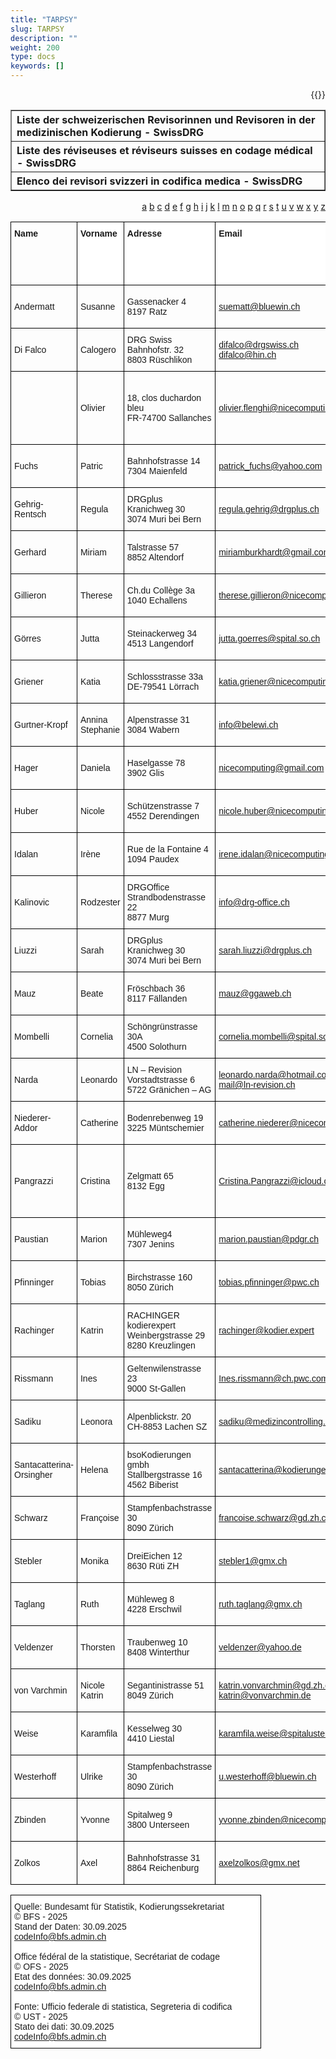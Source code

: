 ```yaml
---
title: "TARPSY"
slug: TARPSY
description: ""
weight: 200
type: docs
keywords: []
---
```

<p style="text-align: right;">{{<printButton>}}



<table border="1" class="dataframe">
  <thead>
    <tr style="text-align: left;">
      <th>Liste der schweizerischen Revisorinnen und Revisoren in der medizinischen Kodierung - SwissDRG</th>
    </tr>
  </thead>
  <tbody>
    <tr style="text-align: left;">
      <th>Liste des réviseuses et réviseurs suisses en codage médical - SwissDRG</th>
    </tr>
    <tr style="text-align: left;">
      <th>Elenco dei revisori svizzeri in codifica medica - SwissDRG</th>
    </tr>
    <tr>
    </tr>
    <tr>
</tbody>
</table>

<style>
.tg  { border-collapse: collapse; border-spacing: 0; table-layout: fixed; width: 100%; }
.tg td, .tg th { border: 1px solid black; font-family: Arial, sans-serif; font-size: 14px; overflow: hidden; padding: 10px 5px; word-break: normal; }
.tg .tg-1wig { font-weight: bold; text-align: left; vertical-align: top }
.tg .tg-dgl5 { background-color:#FFF; font-weight: bold; text-align:left; vertical-align: top }
</style>

<table class="tg">
  <colgroup>
    <col style="width: 120px;"> <!-- Name -->
    <col style="width: 120px;"> <!-- Vorname -->
    <col style="width: 220px;"> <!-- Adresse -->
    <col style="width: 290px;"> <!-- Email -->
    <col style="width: 200px;"> <!-- Telefonkontakt -->
    <col style="width: 170px;"> <!-- Revisionssprache(n) -->
    <col style="width: 250px;"> <!-- Fachausweis -->
    <col style="width: 250px;"> <!-- Psychiatriespezifische Weiterbildung -->
    <col style="width: 250px;"> <!-- Mindestens 1-jährige Berufserfahrung in der Psychiatrie -->
    <col style="width: 180px;"> <!-- Arbeitskanton -->
    <col style="width: 200px;"> <!-- Weiterbildung -->
    <col style="width: 120px;"> <!-- Aufnahmedatum -->
  </colgroup>
  <thead>
    <tr>
      <td class="tg-1wig">Name</td>
      <td class="tg-dgl5">Vorname</td>
      <td class="tg-dgl5">Adresse</td>
      <td class="tg-dgl5">Email</td>
      <td class="tg-dgl5">Telefon</td>
      <td class="tg-dgl5">Revisionssprache(n)</td>
      <td class="tg-dgl5">Eidgenössische Fachausweis für Medizinische Kodiererinnen / Medizinische Kodierer //<br>Gleichwertigkeitsbescheinigung</td>
      <td class="tg-dgl5">Psychiatriespezifische Weiterbildung im Bereich Kodierung</td>
      <td class="tg-dgl5">Mindestens 1-jährige Berufserfahrung in der Psychiatrie</td>
      <td class="tg-dgl5">Gewünschter Arbeitskanton (freiwillig)</td>
      <td class="tg-dgl5">Regelmässige Teilnahme an Weiterbildungen</td>
      <td class="tg-dgl5">Datum der Aufnahme in die Liste</td>
    </tr
  </thead>
  <tbody>

<span>
<a href="#a"> a</a>
<a href="#b"> b</a>
<a href="#c"> c</a>
<a href="#d"> d</a>
<a href="#e"> e</a>
<a href="#f"> f</a>
<a href="#g"> g</a>
<a href="#h"> h</a>
<a href="#i"> i</a>
<a href="#j"> j</a>
<a href="#k"> k</a>
<a href="#l"> l</a>
<a href="#m"> m</a>
<a href="#n"> n</a>
<a href="#o"> o</a>
<a href="#p"> p</a>
<a href="#q"> q</a>
<a href="#r"> r</a>
<a href="#s"> s</a>
<a href="#t"> t</a>
<a href="#u"> u</a>
<a href="#v"> v</a>
<a href="#w"> w</a>
<a href="#x"> x</a>
<a href="#y"> y</a>
<a href="#z"> z</a>
</span>

<tbody>
  <tr>
    <td class="tg-ktyi" id="a">Andermatt</td>
    <td class="tg-ktyi">Susanne</td>
    <td class="tg-ktyi">Gassenacker 4<br>8197 Ratz</td>
    <td class="tg-z182"><a href="mailto:suematt@bluewin.ch">suematt@bluewin.ch</a></td>
    <td class="tg-ktyi">077 430 02 72</td>
    <td class="tg-ktyi">Deutsch</td>
    <td class="tg-ktyi">Confirmé // bestätigt</td>
    <td class="tg-ktyi">Oui</td>
    <td class="tg-ktyi"> </td>
    <td class="tg-ktyi">Deutschschweiz </td>
    <td class="tg-ktyi">Confirmé // bestätigt</td>
    <td class="tg-ktyi">22.12.2023</td>
  </tr>
<tbody>
  <tr>
    <td class="tg-ktyi" id="d">Di Falco</td>
    <td class="tg-ktyi">Calogero</td>
    <td class="tg-ktyi">DRG Swiss<br>Bahnhofstr. 32<br>8803 Rüschlikon<br></td>
    <td class="tg-z182"><a href="mailto:difalco@drgswiss.ch">difalco@drgswiss.ch</a><br><a href="mailto:difalco@hin.ch">difalco@hin.ch</a></td>
    <td class="tg-ktyi">076 709 57 01</td>
    <td class="tg-ktyi">Deutsch<br>Français<br>Italienisch</td>
    <td class="tg-ktyi">Confirmé // bestätigt</td>
    <td class="tg-ktyi">Oui</td>
    <td class="tg-ktyi">Oui</td>
    <td class="tg-ktyi">Ganze Schweiz</td>
    <td class="tg-ktyi">Confirmé // bestätigt</td>
    <td class="tg-ktyi">25.02.2019</td>
  </tr>
  <tr>
    <td class="tg-0lax" id="f"Flenghi</td>
    <td class="tg-ktyi">Olivier</td>
    <td class="tg-ktyi">18, clos duchardon bleu <br>FR-74700 Sallanches</td>
    <td class="tg-z182"><a href="mailto:olivier.flenghi@nicecomputing.ch">olivier.flenghi@nicecomputing.ch</a></td>
    <td class="tg-ktyi">079 516 3495<br>0033 6 32 03 05 93</td>
    <td class="tg-ktyi">Français</td>
    <td class="tg-0lax">Confirmé // bestätigt</td>
    <td class="tg-0lax">Oui</td>
    <td class="tg-0lax">Oui</td>
    <td class="tg-ktyi">Suisse romande</td>
    <td class="tg-ktyi">Confirmé // bestätigt</td>
    <td class="tg-ktyi">16.01.2024</td>
  </tr>
  <tr>
    <td class="tg-0lax">Fuchs</td>
    <td class="tg-ktyi">Patric</td>
    <td class="tg-ktyi">Bahnhofstrasse 14<br>7304 Maienfeld</td>
    <td class="tg-z182"><a href="mailto:patrick_fuchs@yahoo.com">patrick_fuchs@yahoo.com</a></td>
    <td class="tg-ktyi">079 353 46 39</td>
    <td class="tg-ktyi">Deutsch</td>
    <td class="tg-0lax">Confirmé // bestätigt</td>
    <td class="tg-0lax">Oui</td>
    <td class="tg-0lax"> </td>
    <td class="tg-ktyi">Ganze Schweiz</td>
    <td class="tg-ktyi">Confirmé // bestätigt</td>
    <td class="tg-ktyi">07.01.2019</td>
  </tr>
  <tr>
    <td class="tg-0lax" id="g">Gehrig-Rentsch </td>
    <td class="tg-ktyi">Regula</td>
    <td class="tg-ktyi">DRGplus<br>Kranichweg 30<br>3074 Muri bei Bern</td>
    <td class="tg-z182"><a href="mailto:regula.gehrig@drgplus.ch">regula.gehrig@drgplus.ch</a></td>
    <td class="tg-0lax">031 530 22 55</td>
    <td class="tg-ktyi">Deutsch</td>
    <td class="tg-0lax">Confirmé // bestätigt</td>
    <td class="tg-0lax">Oui</td>
    <td class="tg-0lax"> </td>
    <td class="tg-ktyi">Ganze Schweiz</td>
    <td class="tg-ktyi">Confirmé // bestätigt</td>
    <td class="tg-ktyi">07.01.2019</td>
  </tr>
  <tr>
    <td class="tg-0lax">Gerhard</td>
    <td class="tg-ktyi">Miriam</td>
    <td class="tg-ktyi">Talstrasse 57<br>8852 Altendorf</td>
    <td class="tg-z182"><a href="mailto:miriamburkhardt@gmail.com">miriamburkhardt@gmail.com</a></td>
    <td class="tg-ktyi">079 439 75 60</td>
    <td class="tg-ktyi">Deutsch                         Français</td>
    <td class="tg-0lax">Confirmé // bestätigt</td>
    <td class="tg-0lax">Oui</td>
    <td class="tg-0lax"> </td>
    <td class="tg-ktyi">Ganze Schweiz</td>
    <td class="tg-ktyi">Confirmé // bestätigt</td>
    <td class="tg-ktyi">05.06.2019</td>
  </tr>
  <tr>
    <td class="tg-0lax">Gillieron </td>
    <td class="tg-ktyi">Therese </td>
    <td class="tg-ktyi">Ch.du Collège 3a<br>1040 Echallens</td>
    <td class="tg-z182"><a href="mailto:therese.gillieron@nicecomputing.ch">therese.gillieron@nicecomputing.ch</a></td>
    <td class="tg-ktyi">079 725 06 41</td>
    <td class="tg-ktyi">Français</td>
    <td class="tg-0lax">Confirmé // bestätigt</td>
    <td class="tg-0lax">Oui</td>
    <td class="tg-0lax"> </td>
    <td class="tg-ktyi">Suisse romande</td>
    <td class="tg-ktyi">Confirmé // bestätigt</td>
    <td class="tg-ktyi">14.06.2024</td>
  </tr>
  <tr>
    <td class="tg-0lax">Görres </td>
    <td class="tg-ktyi">Jutta </td>
    <td class="tg-ktyi">Steinackerweg 34<br>4513 Langendorf</td>
    <td class="tg-z182"><a href="mailto:jutta.goerres@spital.so.ch">jutta.goerres@spital.so.ch</a></td>
    <td class="tg-ktyi">032 627 32 86</td>
    <td class="tg-0lax">Deutsch</td>
    <td class="tg-0lax">Confirmé // bestätigt</td>
    <td class="tg-0lax"> </td>
    <td class="tg-0lax">Oui</td>
    <td class="tg-0lax">Kanton Solothurn </td>
    <td class="tg-0lax">Confirmé // bestätigt</td>
    <td class="tg-ktyi">09.10.2024</td>
  </tr>
  <tr>
    <td class="tg-0lax">Griener</td>
    <td class="tg-ktyi">Katia</td>
    <td class="tg-ktyi">Schlossstrasse 33a<br>DE-79541 Lörrach</td>
    <td class="tg-z182"><a href="mailto:katia.griener@nicecomputing.ch">katia.griener@nicecomputing.ch</a></td>
    <td class="tg-ktyi">0049 762 15 57 33</td>
    <td class="tg-ktyi">Deutsch</td>
    <td class="tg-0lax">Confirmé // bestätigt</td>
    <td class="tg-0lax">Oui</td>
    <td class="tg-0lax">Oui</td>
    <td class="tg-ktyi">Deutschschweiz </td>
    <td class="tg-0lax">Confirmé // bestätigt</td>
    <td class="tg-ktyi">10.05.2019</td>
  </tr>
  <tr>
    <td class="tg-0lax">Gurtner-Kropf</td>
    <td class="tg-ktyi">Annina Stephanie</td>
    <td class="tg-ktyi">Alpenstrasse 31<br>3084 Wabern</td>
    <td class="tg-z182"><a href="mailto:info@belewi.ch">info@belewi.ch</a></td>
    <td class="tg-ktyi">078 890 27 27</td>
    <td class="tg-ktyi">Deutsch</td>
    <td class="tg-0lax">Confirmé // bestätigt</td>
    <td class="tg-0lax">Oui</td>
    <td class="tg-0lax"> </td>
    <td class="tg-ktyi">Deutschschweiz </td>
    <td class="tg-ktyi">Confirmé // bestätigt</td>
    <td class="tg-ktyi">24.10.2023</td>
  </tr>
  <tr>
    <td class="tg-0lax" id="h">Hager</td>
    <td class="tg-ktyi">Daniela</td>
    <td class="tg-ktyi">Haselgasse 78<br>3902 Glis</td>
    <td class="tg-z182"><a href="mailto:daniela.hager@nicecomputing.ch">nicecomputing@gmail.com</a></td>
    <td class="tg-ktyi">078 622 31 71</td>
    <td class="tg-ktyi">Deutsch</td>
    <td class="tg-0lax">Confirmé // bestätigt</td>
    <td class="tg-0lax">Oui</td>
    <td class="tg-0lax"> </td>
    <td class="tg-dgl5"> </td>
    <td class="tg-ktyi">Confirmé // bestätigt</td>
    <td class="tg-ktyi">07.01.2019</td>
  </tr>
  <tr>
    <td class="tg-0lax">Huber</td>
    <td class="tg-ktyi">Nicole</td>
    <td class="tg-ktyi">Schützenstrasse 7<br>4552 Derendingen</td>
    <td class="tg-z182"><a href="mailto:nicole.huber@nicecomputing.ch">nicole.huber@nicecomputing.ch</a></td>
    <td class="tg-ktyi">032 681 02 23</td>
    <td class="tg-ktyi">Deutsch</td>
    <td class="tg-0lax">Confirmé // bestätigt</td>
    <td class="tg-0lax">Oui</td>
    <td class="tg-0lax"> </td>
    <td class="tg-dgl5"> </td>
    <td class="tg-ktyi">Confirmé // bestätigt</td>
    <td class="tg-ktyi">07.01.2019</td>
  </tr>
  <tr>
    <td class="tg-0lax" id="i">Idalan</td>
    <td class="tg-ktyi">Irène</td>
    <td class="tg-ktyi">Rue de la Fontaine 4<br>1094 Paudex</td>
    <td class="tg-z182"><a href="mailto:irene.idalan@nicecomputing.ch">irene.idalan@nicecomputing.ch</a></td>
    <td class="tg-ktyi">021 791 60 86</td>
    <td class="tg-ktyi">Deutsch <br>Français</td>
    <td class="tg-0lax">Confirmé // bestätigt</td>
    <td class="tg-0lax">Oui</td>
    <td class="tg-0lax"> </td>
    <td class="tg-dgl5"> </td>
    <td class="tg-ktyi">Confirmé // bestätigt</td>
    <td class="tg-ktyi">07.01.2019</td>
  </tr>
  <tr>
    <td class="tg-0lax" id="k">Kalinovic</td>
    <td class="tg-ktyi">Rodzester</td>
    <td class="tg-ktyi">DRGOffice<br>Strandbodenstrasse 22<br>8877 Murg</td>
    <td class="tg-z182"><a href="mailto:info@drg-office.ch">info@drg-office.ch</a></td>
    <td class="tg-ktyi">079 863 73 09</td>
    <td class="tg-ktyi">Deutsch<br><br></td>
    <td class="tg-0lax">Confirmé // bestätigt</td>
    <td class="tg-0lax">Oui</td>
    <td class="tg-0lax"> </td>
    <td class="tg-uxga"> </td>
    <td class="tg-ktyi">Confirmé // bestätigt</td>
    <td class="tg-ktyi">21.08.2015</td>
  </tr>
  <tr>
    <td class="tg-0lax" id="l">Liuzzi</td>
    <td class="tg-ktyi">Sarah</td>
    <td class="tg-ktyi">DRGplus<br>Kranichweg 30<br>3074 Muri bei Bern</td>
    <td class="tg-z182"><a href="mailto:sarah.liuzzi@drgplus.ch">sarah.liuzzi@drgplus.ch</a></td>
    <td class="tg-ktyi">031 530 22 55</td>
    <td class="tg-ktyi">Deutsch</td>
    <td class="tg-0lax">Confirmé // bestätigt</td>
    <td class="tg-0lax">Oui</td>
    <td class="tg-0lax"> </td>
    <td class="tg-ktyi"> </td>
    <td class="tg-ktyi">Confirmé // bestätigt</td>
    <td class="tg-ktyi">22.11.2023</td>
  </tr>
  <tr>
    <td class="tg-0lax" id="m">Mauz</td>
    <td class="tg-ktyi">Beate</td>
    <td class="tg-ktyi">Fröschbach 36<br>8117 Fällanden</td>
    <td class="tg-z182"><a href="mailto:mauz@ggaweb.ch">mauz@ggaweb.ch</a></td>
    <td class="tg-ktyi">076 335 45 98</td>
    <td class="tg-ktyi">Deutsch</td>
    <td class="tg-0lax">Confirmé // bestätigt</td>
    <td class="tg-0lax">Oui</td>
    <td class="tg-0lax"> </td>
    <td class="tg-ktyi"> </td>
    <td class="tg-ktyi">Confirmé // bestätigt</td>
    <td class="tg-ktyi">23.01.2023</td>
  </tr>
  <tr>
    <td class="tg-0lax">Mombelli</td>
    <td class="tg-ktyi">Cornelia</td>
    <td class="tg-ktyi">Schöngrünstrasse 30A<br>4500 Solothurn</td>
    <td class="tg-z182"><a href="mailto:cornelia.mombelli@spital.so.ch">cornelia.mombelli@spital.so.ch</a></td>
    <td class="tg-ktyi">079 645 73 87</td>
    <td class="tg-ktyi">Deutsch</td>
    <td class="tg-0lax">Confirmé // bestätigt</td>
    <td class="tg-0lax">Oui</td>
    <td class="tg-0lax"> </td>
    <td class="tg-ktyi"> </td>
    <td class="tg-ktyi">Confirmé // bestätigt</td>
    <td class="tg-ktyi">25.02.2019</td>
  </tr>
  <tr>
    <td class="tg-0lax" id="n">Narda</td>
    <td class="tg-ktyi">Leonardo</td>
    <td class="tg-ktyi">LN – Revision <br>Vorstadtstrasse 6<br>5722 Gränichen – AG </td>
    <td class="tg-z182"><a href="mailto:leonardo.narda@hotmail.com">leonardo.narda@hotmail.com</a><br><a href="mailto:mail@ln-revision.ch">mail@ln-revision.ch </a></td>
    <td class="tg-ktyi">076 384 82 47</td>
    <td class="tg-ktyi">Deutsch<br>Italienisch <br>Französisch</td>
    <td class="tg-0lax">Confirmé // bestätigt</td>
    <td class="tg-0lax">Oui</td>
    <td class="tg-0lax"> <br></td>
    <td class="tg-ktyi">Ganze Schweiz</td>
    <td class="tg-0lax">Confirmé // bestätigt</td>
    <td class="tg-0lax">06.11.2020</td>
  </tr>
  <tr>
    <td class="tg-0lax">Niederer-Addor</td>
    <td class="tg-ktyi">Catherine</td>
    <td class="tg-ktyi">Bodenrebenweg 19<br>3225 Müntschemier</td>
    <td class="tg-dcap"><a href="mailto:catherine.niederer@nicecomputing.ch">catherine.niederer@nicecomputing.ch</a></td>
    <td class="tg-ktyi">079 359 55 46</td>
    <td class="tg-ktyi">Französisch<br>Deutsch</td>
    <td class="tg-0lax">Confirmé // bestätigt</td>
    <td class="tg-0lax">Oui</td>
    <td class="tg-0lax"> </td>
    <td class="tg-ktyi">Deutschschweizinkl. Biel/Bienne</td>
    <td class="tg-0lax">Confirmé // bestätigt</td>
    <td class="tg-0lax">05.11.2021</td>
  </tr>
  <tr>
    <td class="tg-0lax" id="p">Pangrazzi</td>
    <td class="tg-ktyi">Cristina</td>
    <td class="tg-0lax">Zelgmatt 65<br>8132 Egg </td>
    <td class="tg-z182"><a href="mailto:Cristina.Pangrazzi@icloud.com">Cristina.Pangrazzi@icloud.com</a></td>
    <td class="tg-0lax">044 984 50 32<br>079 295 47 65</td>
    <td class="tg-0lax">Deutsch<br>Italienisch</td>
    <td class="tg-0lax">Confirmé// bestätigt</td>
    <td class="tg-0lax">Oui</td>
    <td class="tg-0lax"> </td>
    <td class="tg-0lax">Ganze Schweiz</td>
    <td class="tg-0lax">Confirmé // bestätigt</td>
    <td class="tg-ktyi">07.01.2019</td>
  </tr>
  <tr>
    <td class="tg-0lax">Paustian</td>
    <td class="tg-ktyi">Marion</td>
    <td class="tg-0lax">Mühleweg4<br>7307 Jenins</td>
    <td class="tg-z182"><a href="mailto:marion.paustian@pdgr.ch">marion.paustian@pdgr.ch</a></td>
    <td class="tg-0lax">079 712 90 14</td>
    <td class="tg-0lax">Deutsch</td>
    <td class="tg-0lax">Confirmé// bestätigt</td>
    <td class="tg-0lax">Oui</td>
    <td class="tg-0lax"> </td>
    <td class="tg-ktyi">Deutschschweiz</td>
    <td class="tg-0lax">Confirmé // bestätigt</td>
    <td class="tg-ktyi">16.11.2020</td>
  </tr>
  <tr>
    <td class="tg-0lax">Pfinninger</td>
    <td class="tg-ktyi">Tobias</td>
    <td class="tg-ktyi">Birchstrasse 160<br>8050 Zürich</td>
    <td class="tg-z182"><a href="mailto:tobias.pfinninger@pwc.ch">tobias.pfinninger@pwc.ch</a></td>
    <td class="tg-ktyi">079 358 99 85</td>
    <td class="tg-ktyi">Deutsch</td>
    <td class="tg-0lax">Confirmé // bestätigt</td>
    <td class="tg-0lax">Oui</td>
    <td class="tg-0lax"> </td>
    <td class="tg-dgl5"> </td>
    <td class="tg-ktyi">Confirmé // bestätigt</td>
    <td class="tg-ktyi">07.01.2019</td>
  </tr>
  <tr>
    <td class="tg-0lax" id="r">Rachinger</td>
    <td class="tg-ktyi">Katrin</td>
    <td class="tg-ktyi">RACHINGER kodierexpert <br>Weinbergstrasse 29 <br>8280 Kreuzlingen</td>
    <td class="tg-z182"><a href="mailto:rachinger@kodier.expert">rachinger@kodier.expert</a></td>
    <td class="tg-ktyi">079 964 38 61</td>
    <td class="tg-ktyi">Deutsch</td>
    <td class="tg-0lax">Confirmé // bestätigt</td>
    <td class="tg-0lax">Oui</td>
    <td class="tg-0lax"> </td>
    <td class="tg-ktyi">Deutschschweiz </td>
    <td class="tg-ktyi">Confirmé // bestätigt</td>
    <td class="tg-ktyi">25.02.2019</td>
  </tr>
  <tr>
    <td class="tg-0lax">Rissmann</td>
    <td class="tg-ktyi">Ines</td>
    <td class="tg-0lax">Geltenwilenstrasse 23<br>9000 St-Gallen</td>
    <td class="tg-z182"><a href="mailto:Ines.rissmann@ch.pwc.com">Ines.rissmann@ch.pwc.com</a></td>
    <td class="tg-ktyi">076 572 80 70</td>
    <td class="tg-ktyi">Deutsch</td>
    <td class="tg-0lax">Confirmé // bestätigt</td>
    <td class="tg-0lax">Oui</td>
    <td class="tg-0lax"> </td>
    <td class="tg-0lax"> </td>
    <td class="tg-ktyi">Confirmé // bestätigt</td>
    <td class="tg-ktyi">03.07.2019</td>
  </tr>
  <tr>
    <td class="tg-0lax" id="s">Sadiku</td>
    <td class="tg-ktyi">Leonora</td>
    <td class="tg-0lax">Alpenblickstr. 20 <br>CH-8853 Lachen SZ</td>
    <td class="tg-z182"><a href="mailto:sadiku@medizincontrolling.ch">sadiku@medizincontrolling.ch</a></td>
    <td class="tg-ktyi">055 412 25 16</td>
    <td class="tg-ktyi">Deutsch</td>
    <td class="tg-0lax">Confirmé // bestätigt</td>
    <td class="tg-0lax">Oui</td>
    <td class="tg-0lax">Oui</td>
    <td class="tg-0lax">Deutschschweiz</td>
    <td class="tg-ktyi">Confirmé // bestätigt</td>
    <td class="tg-ktyi">09.06.2023</td>
  </tr>
  <tr>
    <td class="tg-0lax">Santacatterina-<br>Orsingher</td>
    <td class="tg-ktyi">Helena</td>
    <td class="tg-ktyi">bsoKodierungen gmbh<br>Stallbergstrasse 16<br>4562 Biberist</td>
    <td class="tg-z182"><a href="mailto:santacatterina@kodierungen.ch">santacatterina@kodierungen.ch</a></td>
    <td class="tg-ktyi">079 693 49 35</td>
    <td class="tg-ktyi">Deutsch<br>Italienisch</td>
    <td class="tg-ktyi">Confirmé // bestätigt</td>
    <td class="tg-ktyi">Oui</td>
    <td class="tg-ktyi"> </td>
    <td class="tg-ktyi">Deutschschweiz<br>Tessin</td>
    <td class="tg-ktyi">Confirmé // bestätigt</td>
    <td class="tg-ktyi">07.01.2019</td>
  </tr>
  <tr>
    <td class="tg-0lax">Schwarz </td>
    <td class="tg-ktyi">Françoise</td>
    <td class="tg-ktyi">Stampfenbachstrasse 30<br>8090 Zürich</td>
    <td class="tg-z182"><a href="mailto:francoise.schwarz@gd.zh.ch">francoise.schwarz@gd.zh.ch</a></td>
    <td class="tg-ktyi">043 259 24 29</td>
    <td class="tg-ktyi">Deutsch</td>
    <td class="tg-0lax">Confirmé // bestätigt</td>
    <td class="tg-0lax"> </td>
    <td class="tg-0lax">Oui</td>
    <td class="tg-ktyi"> </td>
    <td class="tg-ktyi">Confirmé // bestätigt</td>
    <td class="tg-ktyi">05.06.2019</td>
  </tr>
  <tr>
    <td class="tg-0lax">Stebler</td>
    <td class="tg-ktyi">Monika</td>
    <td class="tg-ktyi">DreiEichen 12<br>8630 Rüti ZH</td>
    <td class="tg-z182"><a href="mailto:stebler1@gmx.ch">stebler1@gmx.ch</a></td>
    <td class="tg-ktyi">076 377 48 40</td>
    <td class="tg-ktyi">Deutsch</td>
    <td class="tg-0lax">Confirmé // bestätigt</td>
    <td class="tg-0lax">Oui</td>
    <td class="tg-0lax"> </td>
    <td class="tg-ktyi">Deutschschweiz </td>
    <td class="tg-0lax">Confirmé // bestätigt</td>
    <td class="tg-ktyi">19.02.2020</td>
  </tr>
  <tr>
    <td class="tg-0lax" id="t">Taglang</td>
    <td class="tg-ktyi">Ruth</td>
    <td class="tg-ktyi">Mühleweg 8<br>4228 Erschwil</td>
    <td class="tg-z182"><a href="mailto:ruth.taglang@gmx.ch">ruth.taglang@gmx.ch</a></td>
    <td class="tg-ktyi">061 702 23 56</td>
    <td class="tg-ktyi">Deutsch</td>
    <td class="tg-ktyi">Confirmé // bestätigt</td>
    <td class="tg-ktyi">Oui</td>
    <td class="tg-ktyi"> </td>
    <td class="tg-ktyi"> </td>
    <td class="tg-0lax">Confirmé // bestätigt</td>
    <td class="tg-0lax">27.09.2019</td>
  </tr>
  <tr>
    <td class="tg-0lax" id="v">Veldenzer</td>
    <td class="tg-0lax">Thorsten</td>
    <td class="tg-0lax">Traubenweg 10<br>8408 Winterthur</td>
    <td class="tg-z182"><a href="mailto:veldenzer@yahoo.de">veldenzer@yahoo.de</a></td>
    <td class="tg-0lax">079 440 88 34</td>
    <td class="tg-0lax">Deutsch</td>
    <td class="tg-0lax">Confirmé // bestätigt</td>
    <td class="tg-0lax">Oui</td>
    <td class="tg-0lax"> </td>
    <td class="tg-ktyi"> </td>
    <td class="tg-0lax">Confirmé // bestätigt</td>
    <td class="tg-0lax">25.02.2019</td>
  </tr>
  <tr>
    <td class="tg-0lax">von Varchmin</td>
    <td class="tg-0lax">Nicole Katrin</td>
    <td class="tg-0lax">Segantinistrasse 51<br>8049 Zürich</td>
    <td class="tg-z182"><a href="mailto:katrin.vonvarchmin@gd.zh.ch">katrin.vonvarchmin@gd.zh.ch</a><br><a href="mailto:katrin@vonvarchmin.de">katrin@vonvarchmin.de</a></td>
    <td class="tg-0lax">076 799 26 84 </td>
    <td class="tg-0lax">Deutsch</td>
    <td class="tg-0lax">Confirmé // bestätigt</td>
    <td class="tg-0lax">Oui</td>
    <td class="tg-0lax">Oui</td>
    <td class="tg-0lax"> <br></td>
    <td class="tg-ktyi">Confirmé // bestätigt</td>
    <td class="tg-ktyi">08.05.2019</td>
  </tr>
  <tr>
    <td class="tg-0lax" id="w">Weise</td>
    <td class="tg-0lax">Karamfila</td>
    <td class="tg-0lax">Kesselweg 30<br>4410 Liestal</td>
    <td class="tg-z182"><a href="mailto:karamfila.weise@spitaluster.ch">karamfila.weise@spitaluster.ch</a></td>
    <td class="tg-0lax">076 805 35 55</td>
    <td class="tg-0lax">Deutsch</td>
    <td class="tg-0lax">Confirmé // bestätigt</td>
    <td class="tg-0lax">Oui</td>
    <td class="tg-0lax"> </td>
    <td class="tg-ktyi">Deutschschweiz </td>
    <td class="tg-0lax">Confirmé // bestätigt</td>
    <td class="tg-0lax">14.05.2020</td>
  </tr>
  <tr>
    <td class="tg-0lax">Westerhoff</td>
    <td class="tg-0lax">Ulrike</td>
    <td class="tg-0lax">Stampfenbachstrasse 30<br>8090 Zürich</td>
    <td class="tg-dcap"><a href="mailto:u.westerhoff@bluewin.ch">u.westerhoff@bluewin.ch</a></td>
    <td class="tg-0lax">043 259 21 96</td>
    <td class="tg-0lax">Deutsch</td>
    <td class="tg-0lax">Confirmé // bestätigt</td>
    <td class="tg-0lax">Oui</td>
    <td class="tg-0lax"> </td>
    <td class="tg-0lax">Kanton Zürich</td>
    <td class="tg-0lax">Confirmé // bestätigt</td>
    <td class="tg-0lax">10.05.2021</td>
  </tr>
  <tr>
    <td class="tg-0lax" id="z">Zbinden</td>
    <td class="tg-ktyi">Yvonne</td>
    <td class="tg-ktyi">Spitalweg 9<br>3800 Unterseen</td>
    <td class="tg-z182"><a href="mailto:yvonne.zbinden@nicecomputing.ch">yvonne.zbinden@nicecomputing.ch</a></td>
    <td class="tg-ktyi">079 780 75 66</td>
    <td class="tg-ktyi">Deutsch</td>
    <td class="tg-0lax">Confirmé // bestätigt</td>
    <td class="tg-0lax">Oui</td>
    <td class="tg-0lax"> </td>
    <td class="tg-ktyi">Deutschschweiz </td>
    <td class="tg-ktyi">Confirmé // bestätigt</td>
    <td class="tg-ktyi">07.01.2019</td>
  </tr>
  <tr>
    <td class="tg-0lax">Zolkos </td>
    <td class="tg-ktyi">Axel </td>
    <td class="tg-ktyi">Bahnhofstrasse 31<br>8864 Reichenburg</td>
    <td class="tg-z182"><a href="mailto:axelzolkos@gmx.net">axelzolkos@gmx.net</a></td>
    <td class="tg-ktyi">076 427 75 82</td>
    <td class="tg-ktyi">Deutsch</td>
    <td class="tg-0lax">Confirmé // bestätigt</td>
    <td class="tg-0lax">Oui</td>
    <td class="tg-0lax"> </td>
    <td class="tg-ktyi">Deutschschweiz </td>
    <td class="tg-ktyi">Confirmé // bestätigt</td>
    <td class="tg-0lax">29.11.2023</td>
  </tr>
</tbody></table>

<style type="text/css">
.tg  {border-collapse:collapse;border-spacing:0;}
.tg td{border-color:black;border-style:solid;border-width:1px;font-family:Arial, sans-serif;font-size:14px;
  overflow:hidden;padding:10px 5px;word-break:normal;}
.tg th{border-color:black;border-style:solid;border-width:1px;font-family:Arial, sans-serif;font-size:14px;
  font-weight:normal;overflow:hidden;padding:10px 5px;word-break:normal;}
.tg .tg-zr06{background-color:#FFF;text-align:left;vertical-align:middle}
</style>
<table class="tg"><thead>
  <colgroup>
    <col style="width: 400px;">
  </colgroup>
  <tr>
    <td class="tg-zr06">Quelle: Bundesamt für Statistik, Kodierungssekretariat<br>© BFS - 2025<br>Stand der Daten: 30.09.2025<br><a href="mailto:codeInfo@bfs.admin.ch">codeInfo@bfs.admin.ch</a><br><br>Office fédéral de la statistique, Secrétariat de codage<br>© OFS - 2025<br>Etat des données: 30.09.2025<br><a href="mailto:codeInfo@bfs.admin.ch">codeInfo@bfs.admin.ch</a><br><br>Fonte: Ufficio federale di statistica, Segreteria di codifica<br>© UST - 2025<br>Stato dei dati: 30.09.2025<br><a href="mailto:codeInfo@bfs.admin.ch">codeInfo@bfs.admin.ch</a></td>
  </tr></thead>
</table>



